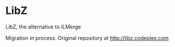 # LibZ
LibZ, the alternative to ILMerge

Migration in process. Original repository at http://libz.codeplex.com
